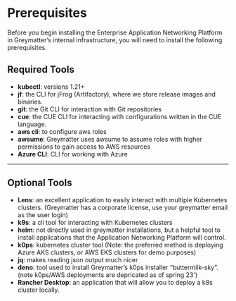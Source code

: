 # Prerequisites

Before you begin installing the Enterprise Application Networking Platform in Greymatter’s internal infrastructure, you will need to install the following prerequisites.

## Required Tools

* **kubectl**: versions 1.21+
* **jf**: the CLI for jFrog (Artifactory), where we store release images and binaries.
* **git**: the Git CLI for interaction with Git repositories
* **cue**: the CUE CLI for interacting with configurations written in the CUE language.
* **aws cli**: to configure aws roles
* **awsume**: Greymatter uses awsume to assume roles with higher permissions to gain access to AWS resources
* **Azure CLI**: CLI for working with Azure

---

## Optional Tools

* **Lens**: an excellent application to easily interact with multiple Kubernetes clusters. (Greymatter has a corporate license, use your greymatter email as the user login)
* **k9s**: a cli tool for interacting with Kubernetes clusters
* **helm**: not directly used in greymatter installations, but a helpful tool to install applications that the Application Networking Platform will control.
* **k0ps**: kubernetes cluster tool (Note: the preferred method is deploying Azure AKS clusters, or AWS EKS clusters for demo purposes)
* **jq**: makes reading json output much nicer
* **deno**: tool used to install Greymatter’s k0ps installer “buttermilk-sky”. (note k0ps/AWS deployments are depricated as of spring 23')
* **Rancher Desktop**: an application that will allow you to deploy a k8s cluster locally.
